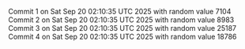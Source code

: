 Commit 1 on Sat Sep 20 02:10:35 UTC 2025 with random value 7104
Commit 2 on Sat Sep 20 02:10:35 UTC 2025 with random value 8983
Commit 3 on Sat Sep 20 02:10:35 UTC 2025 with random value 25187
Commit 4 on Sat Sep 20 02:10:35 UTC 2025 with random value 18786
